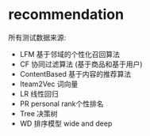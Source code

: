 # recommendation 
  所有测试数据来源:
- LFM 基于邻域的个性化召回算法
- CF 协同过滤算法 (基于商品和基于用户)
- ContentBased 基于内容的推荐算法
- Iteam2Vec   词向量
- LR  线性回归
- PR  personal rank个性排名
- Tree 决策树
- WD  排序模型 wide and deep

